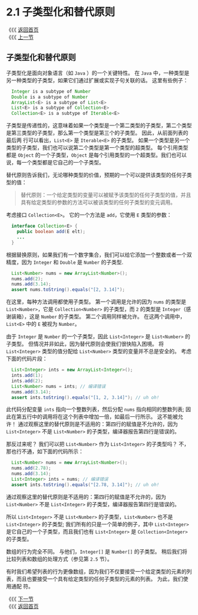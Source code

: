 # 2.1 子类型化和替代原则

《《《 [返回首页](../../)  
《《《 [上一节](https://github.com/zerotoneorg/Java-Generics-and-Collections/tree/904c200b3b22f4126db9eb28f4b3cc2751900a1d/ch02/00_Subtyping_and_Wildcards.md)

## 子类型化和替代原则

子类型化是面向对象语言（如 `Java` ）的一个关键特性。 在 `Java` 中，一种类型是另一种类型的子类型，如果它们通过扩展或实现子句关联的话。 这里有些例子：

```java
  Integer is a subtype of Number
  Double is a subtype of Number
  ArrayList<E> is a subtype of List<E>
  List<E> is a subtype of Collection<E>
  Collection<E> is a subtype of Iterable<E>
```

子类型是传递性的，这意味着如果一个类型是一个第二类型的子类型，第二个类型是第三类型的子类型，那么第一个类型是第三个的子类型。 因此，从前面列表的最后两 行可以看出，`List<E>` 是 `Iterable<E>` 的子类型。 如果一个类型是另一个类型的子类型，我们也可以说第二个类型是第一个类型的超类型。 每个引用类型都是 `Object` 的一个子类型，`Object` 是每个引用类型的一个超类型。我们也可以说，每一个类型都是它自己的一个子类型。

替代原则告诉我们，无论哪种类型的价值，预期的一个可以提供该类型的任何子类型的值：

> 替代原则：一个给定类型的变量可以被赋予该类型的任何子类型的值，并且具有给定类型的参数的方法可以被该类型的任何子类型的变元调用。

考虑接口 `Collection<E>`。 它的一个方法是 `add`，它使用 `E` 类型的参数：

```java
  interface Collection<E> {
    public boolean add(E elt);
    ...
  }
```

根据替换原则，如果我们有一个数字集合，我们可以给它添加一个整数或者一个双精度，因为 `Integer` 和 `Double` 是 `Number` 的子类型.

```java
  List<Number> nums = new ArrayList<Number>();
  nums.add(2);
  nums.add(3.14);
  assert nums.toString().equals("[2, 3.14]");
```

在这里，每种方法调用都使用子类型。 第一个调用是允许的因为 `nums` 的类型是 `List<Number>`，它是 `Collection<Number>` 的子类型，而 `2` 的类型是 `Integer`（感谢装箱），这是 `Number` 的子类型。 第二个调用同样被允许。 在这两个调用中，`List<E>` 中的 `E` 被视为 `Number`。

由于 `Integer` 是 `Number` 的一个子类型，因此 `List<Integer>` 是 `List<Number>` 的子类型。 但情况并非如此，因为替代原则会使我们很快陷入困境。 将 `List<Integer>` 类型的值分配给 `List<Number>` 类型的变量并不总是安全的。 考虑下面的代码片段：

```java
  List<Integer> ints = new ArrayList<Integer>();
  ints.add(1);
  ints.add(2);
  List<Number> nums = ints; // 编译错误
  nums.add(3.14);
  assert ints.toString().equals("[1, 2, 3.14]"); // uh oh!
```

此代码分配变量 `ints` 指向一个整数列表，然后分配 `nums` 指向相同的整数列表; 因此在第五行中的调用将在这个列表中增加一倍，如最后一行所示。 这不能被允 许！ 通过观察这里的替代原则是不适用的：第四行的赋值是不允许的，因为 `List<Integer>` 不是 `List<Number>` 的子类型，编译器报告第四行是错误的。

那反过来呢？ 我们可以把 `List<Number>` 作为 `List<Integer>` 的子类型吗？ 不，那也行不通，如下面的代码所示：

```java
  List<Number> nums = new ArrayList<Number>();
  nums.add(2.78);
  nums.add(3.14);
  List<Integer> ints = nums; // 编译错误
  assert ints.toString().equals("[2.78, 3.14]"); // uh oh!
```

通过观察这里的替代原则是不适用的：第四行的赋值是不允许的，因为 `List<Number>` 不是 `List<Integer>` 的子类型，编译器报告第四行是错误的。

所以 `List<Integer>` 不是 `List<Number>` 的子类型，`List<Number>` 也不是 `List<Integer>` 的子类型; 我们所有的只是一个简单的例子，其中 `List<Integer>` 是它自己的一个子类型，而且我们也有 `List<Integer>` 是 `Collection<Integer>` 的子类型。

数组的行为完全不同。 与他们，`Integer[]` 是 `Number[]` 的子类型。 稍后我们将比较列表和数组的处理方式（参见第 `2.5` 节）。

有时我们希望列表的行为更像数组，因为我们不仅要接受一个给定类型的元素的列表，而且也要接受一个具有给定类型的任何子类型的元素的列表。 为此，我们使用通配 符。

《《《 [下一节](2.2-tong-pei-fu-he-ji-cheng.md)  
《《《 [返回首页](../../)

